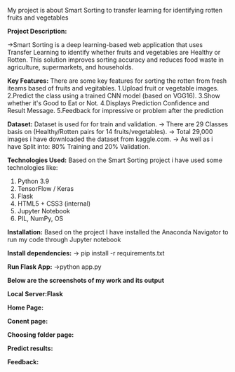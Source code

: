 My project is about Smart Sorting to transfer learning for identifying rotten fruits and vegetables

**Project Description:**
 
 ->Smart Sorting is a deep learning-based web application that uses Transfer Learning to identify whether fruits and vegetables are Healthy or Rotten.
 This solution improves sorting accuracy and reduces food waste in agriculture, supermarkets, and households.

**Key Features:**
There are some key features for sorting the rotten from fresh iteams based of fruits and vegitables.
1.Upload fruit or vegetable images.
2.Predict the class using a trained CNN model (based on VGG16).
3.Show whether it's Good to Eat or Not.
4.Displays Prediction Confidence and Result Message.
5.Feedback for impressive or problem after the prediction 

**Dataset:**
Dataset is used for for train and validation.
-> There are 29 Classes basis on (Healthy/Rotten pairs for 14 fruits/vegetables).
-> Total 29,000 images i have downloaded the dataset from kaggle.com.
-> As well as i have Split into: 80% Training and 20% Validation.

**Technologies Used:**
Based on the Smart Sorting project i have used some technologies like:
1. Python 3.9
2. TensorFlow / Keras
3. Flask
4. HTML5 + CSS3 (internal)
5. Jupyter Notebook
6. PIL, NumPy, OS

**Installation:**
Based on the project I have installed the Anaconda Navigator to run my code through Jupyter notebook

**Install dependencies:** -> pip install -r requirements.txt

**Run Flask App:** ->python app.py

**Below are the screenshots of my work and its output**

**Local Server:Flask**

**Home Page:** 

**Conent page:**

**Choosing folder page:**

**Predict results:**

****Feedback:****


